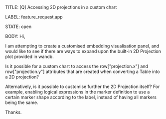 TITLE:
[Q] Accessing 2D projections in a custom chart

LABEL:
feature_request,app

STATE:
open

BODY:
Hi,

I am attempting to create a customised embedding visualisation panel, and would like to see if there are ways to expand upon the built-in 2D Projection plot provided in wandb.

Is it possible for a custom chart to access the row["projection.x"] and row["projection.y"] attributes that are created when converting a Table into a 2D projection?

Alternatively, is it possible to customise further the 2D Projection itself? For example, enabling logical expressions in the marker definition to use a certain marker shape according to the label, instead of having all markers being the same.

Thanks.

